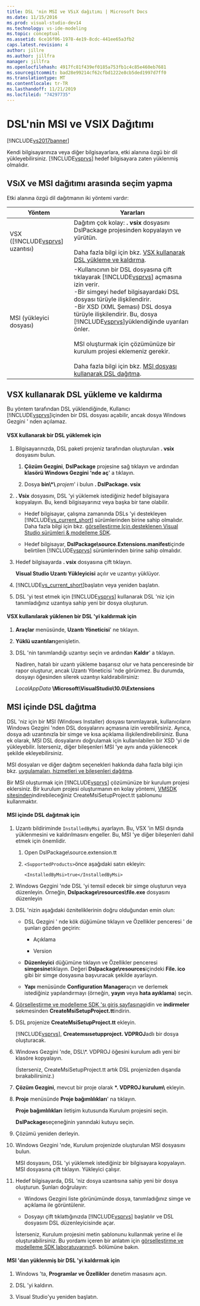```yaml
---
title: DSL 'nin MSI ve VSıX dağıtımı | Microsoft Docs
ms.date: 11/15/2016
ms.prod: visual-studio-dev14
ms.technology: vs-ide-modeling
ms.topic: conceptual
ms.assetid: 6ce16f06-1978-4e19-8cdc-441ee65a3fb2
caps.latest.revision: 4
author: jillre
ms.author: jillfra
manager: jillfra
ms.openlocfilehash: 4917fc81f439ef0185a753fb1c4c85e460eb7681
ms.sourcegitcommit: bad28e99214cf62cfbd1222e8cb5ded1997d7ff0
ms.translationtype: MT
ms.contentlocale: tr-TR
ms.lasthandoff: 11/21/2019
ms.locfileid: "74297735"
---
```

# <a name="msi-and-vsix-deployment-of-a-dsl"></a>DSL'nin MSI ve VSIX Dağıtımı
[!INCLUDE[vs2017banner](../includes/vs2017banner.md)]

Kendi bilgisayarınıza veya diğer bilgisayarlara, etki alanına özgü bir dil yükleyebilirsiniz. [!INCLUDE[vsprvs](../includes/vsprvs-md.md)] hedef bilgisayara zaten yüklenmiş olmalıdır.

## <a name="which"></a>VSıX ve MSI dağıtımı arasında seçim yapma
 Etki alanına özgü dil dağıtmanın iki yöntemi vardır:

|Yöntem|Yararları|
|------------|--------------|
|VSX ([!INCLUDE[vsprvs](../includes/vsprvs-md.md)] uzantısı)|Dağıtım çok kolay: **. vsix** dosyasını DslPackage projesinden kopyalayın ve yürütün.<br /><br /> Daha fazla bilgi için bkz. [VSX kullanarak DSL yükleme ve kaldırma](#Installing).|
|MSI (yükleyici dosyası)|-Kullanıcının bir DSL dosyasına çift tıklayarak [!INCLUDE[vsprvs](../includes/vsprvs-md.md)] açmasına izin verir.<br />-Bir simgeyi hedef bilgisayardaki DSL dosyası türüyle ilişkilendirir.<br />-Bir XSD (XML Şeması) DSL dosya türüyle ilişkilendirir. Bu, dosya [!INCLUDE[vsprvs](../includes/vsprvs-md.md)]yüklendiğinde uyarıları önler.<br /><br /> MSI oluşturmak için çözümünüze bir kurulum projesi eklemeniz gerekir.<br /><br /> Daha fazla bilgi için bkz. [MSI dosyası kullanarak DSL dağıtma](#msi).|

## <a name="Installing"></a>VSX kullanarak DSL yükleme ve kaldırma
 Bu yöntem tarafından DSL yüklendiğinde, Kullanıcı [!INCLUDE[vsprvs](../includes/vsprvs-md.md)]içinden bir DSL dosyası açabilir, ancak dosya Windows Gezgini ' nden açılamaz.

#### <a name="to-install-a-dsl-by-using-the-vsx"></a>VSX kullanarak bir DSL yüklemek için

1. Bilgisayarınızda, DSL paketi projeniz tarafından oluşturulan **. vsix** dosyasını bulun.

    1. **Çözüm Gezgini**, **DslPackage** projesine sağ tıklayın ve ardından **klasörü Windows Gezgini 'nde aç**' a tıklayın.

    2. Dosya **bin\\\*\\** _projem_' i bulun **. DslPackage. vsix**

2. **. Vsix** dosyasını, DSL 'yi yüklemek istediğiniz hedef bilgisayara kopyalayın. Bu, kendi bilgisayarınız veya başka bir tane olabilir.

    - Hedef bilgisayar, çalışma zamanında DSLs 'yi destekleyen [!INCLUDE[vs_current_short](../includes/vs-current-short-md.md)] sürümlerinden birine sahip olmalıdır. Daha fazla bilgi için bkz. [görselleştirme Için desteklenen Visual Studio sürümleri & modelleme SDK](../modeling/supported-visual-studio-editions-for-visualization-amp-modeling-sdk.md).

    - Hedef bilgisayar, **DslPackage\source.Extensions.manifest**içinde belirtilen [!INCLUDE[vsprvs](../includes/vsprvs-md.md)] sürümlerinden birine sahip olmalıdır.

3. Hedef bilgisayarda **. vsix** dosyasına çift tıklayın.

     **Visual Studio Uzantı Yükleyicisi** açılır ve uzantıyı yüklüyor.

4. [!INCLUDE[vs_current_short](../includes/vs-current-short-md.md)]başlatın veya yeniden başlatın.

5. DSL 'yi test etmek için [!INCLUDE[vsprvs](../includes/vsprvs-md.md)] kullanarak DSL 'niz için tanımladığınız uzantıya sahip yeni bir dosya oluşturun.

#### <a name="to-uninstall-a-dsl-that-was-installed-by-using-vsx"></a>VSX kullanılarak yüklenen bir DSL 'yi kaldırmak için

1. **Araçlar** menüsünde, **Uzantı Yöneticisi**' ne tıklayın.

2. **Yüklü uzantıları**genişletin.

3. DSL 'nin tanımlandığı uzantıyı seçin ve ardından **Kaldır**' a tıklayın.

   Nadiren, hatalı bir uzantı yükleme başarısız olur ve hata penceresinde bir rapor oluşturur, ancak Uzantı Yöneticisi 'nde görünmez. Bu durumda, dosyayı öğesinden silerek uzantıyı kaldırabilirsiniz:

   *LocalAppData* **\Microsoft\VisualStudio\10.0\Extensions**

## <a name="msi"></a>MSI içinde DSL dağıtma
 DSL 'niz için bir MSI (Windows Installer) dosyası tanımlayarak, kullanıcıların Windows Gezgini 'nden DSL dosyalarını açmasına izin verebilirsiniz. Ayrıca, dosya adı uzantınızla bir simge ve kısa açıklama ilişkilendirebilirsiniz. Buna ek olarak, MSI DSL dosyalarını doğrulamak için kullanılabilen bir XSD 'yi de yükleyebilir. İsterseniz, diğer bileşenleri MSI 'ye aynı anda yüklenecek şekilde ekleyebilirsiniz.

 MSI dosyaları ve diğer dağıtım seçenekleri hakkında daha fazla bilgi için bkz. [uygulamaları, hizmetleri ve bileşenleri dağıtma](../deployment/deploying-applications-services-and-components.md).

 Bir MSI oluşturmak için [!INCLUDE[vsprvs](../includes/vsprvs-md.md)] çözümünüze bir kurulum projesi eklersiniz. Bir kurulum projesi oluşturmanın en kolay yöntemi, [VMSDK sitesinden](https://go.microsoft.com/fwlink/?LinkID=186128)indirebileceğiniz CreateMsiSetupProject.tt şablonunu kullanmaktır.

#### <a name="to-deploy-a-dsl-in-an-msi"></a>MSI içinde DSL dağıtmak için

1. Uzantı bildiriminde `InstalledByMsi` ayarlayın. Bu, VSX 'in MSI dışında yüklenmesini ve kaldırılmasını engeller. Bu, MSI 'ye diğer bileşenleri dahil etmek için önemlidir.

   1. Open DslPackage\source.extension.tt

   2. `<SupportedProducts>`önce aşağıdaki satırı ekleyin:

       ```
       <InstalledByMsi>true</InstalledByMsi>
       ```

2. Windows Gezgini 'nde DSL 'yi temsil edecek bir simge oluşturun veya düzenleyin. Örneğin, **Dslpackage\resources\file.exe** dosyasını düzenleyin

3. DSL 'nizin aşağıdaki özniteliklerinin doğru olduğundan emin olun:

   - DSL Gezgini ' nde kök düğümüne tıklayın ve Özellikler penceresi ' de şunları gözden geçirin:

       - Açıklama

       - Version

   - **Düzenleyici** düğümüne tıklayın ve Özellikler penceresi **simgesine**tıklayın. Değeri **Dslpackage\resources**içindeki **File. ico** gibi bir simge dosyasına başvuracak şekilde ayarlayın.

   - **Yapı** menüsünde **Configuration Manager**açın ve derlemek istediğiniz yapılandırmayı (örneğin, **yayın** veya **hata ayıklama**) seçin.

4. [Görselleştirme ve modelleme SDK 'sı giriş sayfasına](https://go.microsoft.com/fwlink/?LinkID=186128)gidin ve **indirmeler** sekmesinden **CreateMsiSetupProject.tt**indirin.

5. DSL projenize **CreateMsiSetupProject.tt** ekleyin.

    [!INCLUDE[vsprvs](../includes/vsprvs-md.md)], **Createmsısetupproject. VDPROJ**adlı bir dosya oluşturacak.

6. Windows Gezgini 'nde, DSL\\*. VDPROJ öğesini kurulum adlı yeni bir klasöre kopyalayın.

    (İsterseniz, CreateMsiSetupProject.tt artık DSL projenizden dışarıda bırakabilirsiniz.)

7. **Çözüm Gezgini**, mevcut bir proje olarak **\*. VDPROJ kurulum\\** ekleyin.

8. **Proje** menüsünde **Proje bağımlılıkları**' na tıklayın.

    **Proje bağımlılıkları** iletişim kutusunda Kurulum projesini seçin.

    **DslPackage**seçeneğinin yanındaki kutuyu seçin.

9. Çözümü yeniden derleyin.

10. Windows Gezgini 'nde, Kurulum projenizde oluşturulan MSI dosyasını bulun.

     MSI dosyasını, DSL 'yi yüklemek istediğiniz bir bilgisayara kopyalayın. MSI dosyasına çift tıklayın. Yükleyici çalışır.

11. Hedef bilgisayarda, DSL 'niz dosya uzantısına sahip yeni bir dosya oluşturun. Şunları doğrulayın:

    - Windows Gezgini liste görünümünde dosya, tanımladığınız simge ve açıklama ile görüntülenir.

    - Dosyayı çift tıklattığınızda [!INCLUDE[vsprvs](../includes/vsprvs-md.md)] başlatılır ve DSL dosyasını DSL düzenleyicisinde açar.

    İsterseniz, Kurulum projesini metin şablonunu kullanmak yerine el ile oluşturabilirsiniz. Bu yordamı içeren bir anlatım için [görselleştirme ve modelleme SDK laboratuvarının](https://go.microsoft.com/fwlink/?LinkId=208878)5. bölümüne bakın.

#### <a name="to-uninstall-a-dsl-that-was-installed-from-an-msi"></a>MSI 'dan yüklenmiş bir DSL 'yi kaldırmak için

1. Windows 'ta, **Programlar ve Özellikler** denetim masasını açın.

2. DSL 'yi kaldırın.

3. Visual Studio'yu yeniden başlatın.
